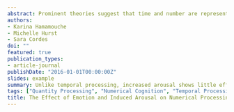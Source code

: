 ```yaml
---
abstract: Prominent theories suggest that time and number are represented by a common magnitude system. However, distinct patterns of temporal and numerical processing occur in the presence of emotional stimuli, calling into question theories of a common magnitude system, while also unveiling questions regarding the mechanisms underlying these temporal and numerical biases. We tested whether numerical processing, like temporal processing, may be impacted by increased arousal levels, yet have a higher threshold level in order to impact estimates. If so, then induced arousal may reverse the typical pattern of numerical underestimation in the presence of emotions. Adults (N= 85) participated in either a stress-induction or a control version of the task. Then, participants completed a numerical bisection task in the presence and absence of emotional content. Increasing arousal had no impact on numerical processing, except in the presence of happy faces, providing further evidence for distinct processing mechanisms.
authors:
- Karina Hamamouche
- Michelle Hurst
- Sara Cordes
doi: ""
featured: true
publication_types: 
- article-journal
publishDate: "2016-01-01T00:00:00Z"
slides: example
summary: Unlike temporal processing, increased arousal shows little effects on numerical processing.
tags: ["Quantity Processing", "Numerical Cognition", "Temporal Processing", "Emotion"]
title: The Effect of Emotion and Induced Arousal on Numerical Processing
---
```

